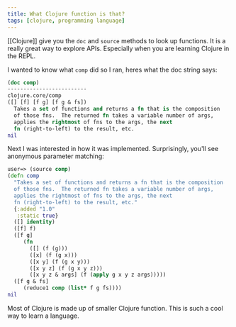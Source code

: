 ```yaml
---
title: What Clojure function is that?
tags: [clojure, programming language]
---
```


[[Clojure]] give you the `doc` and `source` methods to look up functions. It is a really great way to explore APIs. Especially when you are learning Clojure in the REPL.

I wanted to know what `comp` did so I ran, heres what the doc string says:

```clojure
(doc comp)
-------------------------
clojure.core/comp
([] [f] [f g] [f g & fs])
  Takes a set of functions and returns a fn that is the composition
  of those fns.  The returned fn takes a variable number of args,
  applies the rightmost of fns to the args, the next
  fn (right-to-left) to the result, etc.
nil
```

Next I was interested in how it was implemented. Surprisingly, you'll see anonymous parameter matching:

```clojure
user=> (source comp)
(defn comp
  "Takes a set of functions and returns a fn that is the composition
  of those fns.  The returned fn takes a variable number of args,
  applies the rightmost of fns to the args, the next
  fn (right-to-left) to the result, etc."
  {:added "1.0"
   :static true}
  ([] identity)
  ([f] f)
  ([f g]
     (fn
       ([] (f (g)))
       ([x] (f (g x)))
       ([x y] (f (g x y)))
       ([x y z] (f (g x y z)))
       ([x y z & args] (f (apply g x y z args)))))
  ([f g & fs]
     (reduce1 comp (list* f g fs))))
nil
```

Most of Clojure is made up of smaller Clojure function. This is such a cool way to learn a language.
